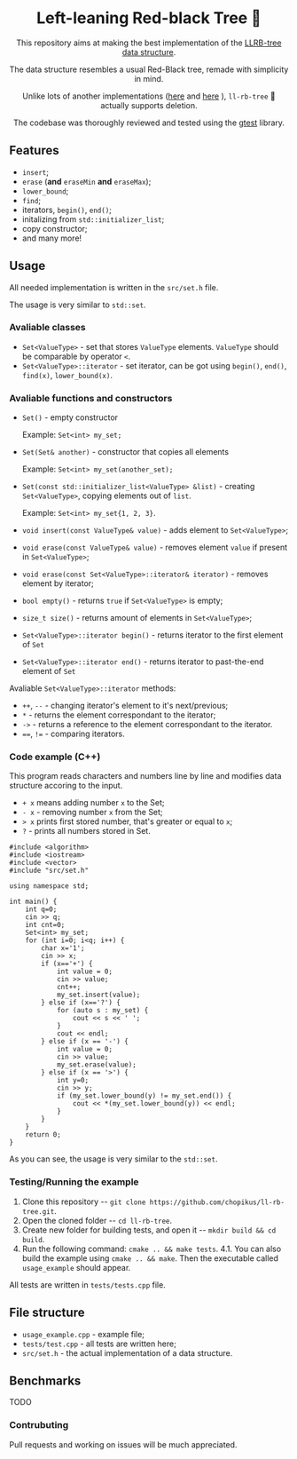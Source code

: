 <div align="center">
  <h1> Left-leaning Red-black Tree 🌳 </h1>

This repository aims at making the best implementation of the [LLRB-tree data structure](https://sedgewick.io/wp-content/themes/sedgewick/papers/2008LLRB.pdf).
  
The data structure resembles a usual Red-Black tree, remade with simplicity in mind.
  
Unlike lots of another implementations ([here](https://www.geeksforgeeks.org/left-leaning-red-black-tree-insertion/) and [here](http://neerc.ifmo.ru/wiki/index.php?title=%D0%9B%D0%B5%D0%B2%D0%BE%D1%81%D1%82%D0%BE%D1%80%D0%BE%D0%BD%D0%BD%D0%B8%D0%B5_%D0%BA%D1%80%D0%B0%D1%81%D0%BD%D0%BE-%D1%87%D1%91%D1%80%D0%BD%D1%8B%D0%B5_%D0%B4%D0%B5%D1%80%D0%B5%D0%B2%D1%8C%D1%8F) ), `ll-rb-tree` 🌳 actually supports deletion.

The codebase was thoroughly reviewed and tested using the [gtest](https://github.com/google/googletest) library.
</div>

## Features
* `insert`;
* `erase` (__and__ `eraseMin` __and__ `eraseMax`);
* `lower_bound`;
* `find`;
* iterators, `begin()`, `end()`;
* initalizing from `std::initializer_list`;
* copy constructor;
* and many more!

## Usage

All needed implementation is written in the `src/set.h` file.

The usage is very similar to `std::set`.

### Avaliable classes

* `Set<ValueType>` - set that stores `ValueType` elements. `ValueType` should be comparable by operator `<`.
* `Set<ValueType>::iterator` - set iterator, can be got using `begin()`, `end()`, `find(x)`, `lower_bound(x)`.

### Avaliable functions and constructors

* `Set()` - empty constructor

   Example: `Set<int> my_set;`
* `Set(Set& another)` - constructor that copies all elements
 
   Example: `Set<int> my_set(another_set);`
* `Set(const std::initializer_list<ValueType> &list)` - creating `Set<ValueType>`, copying elements out of `list`.

   Example: `Set<int> my_set{1, 2, 3}`.
*  `void insert(const ValueType& value)` - adds element to `Set<ValueType>`;
*  `void erase(const ValueType& value)` - removes element `value` if present in `Set<ValueType>`;
*  `void erase(const Set<ValueType>::iterator& iterator)` - removes element by iterator;
*  `bool empty()` - returns `true` if `Set<ValueType>` is empty;
*  `size_t size()` - returns amount of elements in `Set<ValueType>`;
*  `Set<ValueType>::iterator begin()` - returns iterator to the first element of `Set`
*  `Set<ValueType>::iterator end()` - returns iterator to past-the-end element of `Set`

Avaliable `Set<ValueType>::iterator` methods:
* `++`, `--` - changing iterator's element to it's next/previous;
* `*` - returns the element correspondant to the iterator;
* `->` - returns a reference to the element correspondant to the iterator.
* `==`, `!=` - comparing iterators.

### Code example (C++)
This program reads characters and numbers line by line and modifies data structure accoring to the input.
* `+ x` means adding number `x` to the Set;
* `- x` - removing number `x` from the Set; 
* `> x` prints first stored number, that's greater or equal to `x`;
* `?` - prints all numbers stored in Set.
```
#include <algorithm>
#include <iostream>
#include <vector>
#include "src/set.h"

using namespace std;

int main() {
    int q=0;
    cin >> q;
    int cnt=0;
    Set<int> my_set;
    for (int i=0; i<q; i++) {
        char x='1';
        cin >> x;
        if (x=='+') {
            int value = 0;
            cin >> value;
            cnt++;
            my_set.insert(value);
        } else if (x=='?') {
            for (auto s : my_set) {
                cout << s << ' ';
            }
            cout << endl;
        } else if (x == '-') {
            int value = 0;
            cin >> value;
            my_set.erase(value);
        } else if (x == '>') {
            int y=0;
            cin >> y;
            if (my_set.lower_bound(y) != my_set.end()) {
                cout << *(my_set.lower_bound(y)) << endl;
            }
        }
    }
    return 0;
}
```

As you can see, the usage is very similar to the `std::set`.

### Testing/Running the example
1. Clone this repository -- `git clone https://github.com/chopikus/ll-rb-tree.git`.
2. Open the cloned folder -- `cd ll-rb-tree`.
3. Create new folder for building tests, and open it -- `mkdir build && cd build`.
4. Run the following command: `cmake .. && make tests`.
4.1. You can also build the example using `cmake .. && make`. Then the executable called `usage_example` should appear.

All tests are written in `tests/tests.cpp` file.

## File structure
* `usage_example.cpp` - example file;
* `tests/test.cpp` - all tests are written here;
* `src/set.h` - the actual implementation of a data structure.

## Benchmarks
TODO

### Contrubuting
Pull requests and working on issues will be much appreciated.
